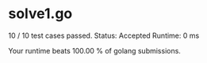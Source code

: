 # solve1.go

10 / 10 test cases passed.
Status: Accepted
Runtime: 0 ms

Your runtime beats 100.00 % of golang submissions.

